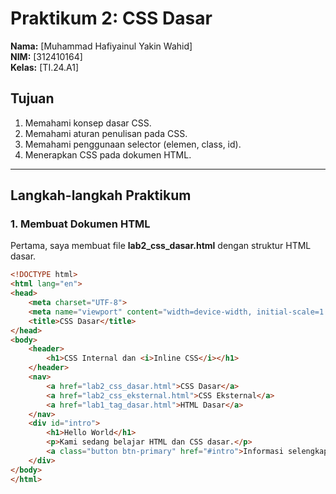 # Praktikum 2: CSS Dasar

**Nama:** [Muhammad Hafiyainul Yakin Wahid]  
**NIM:** [312410164]  
**Kelas:** [TI.24.A1]  

## Tujuan
1. Memahami konsep dasar CSS.  
2. Memahami aturan penulisan pada CSS.  
3. Memahami penggunaan selector (elemen, class, id).  
4. Menerapkan CSS pada dokumen HTML.  

---

## Langkah-langkah Praktikum

### 1. Membuat Dokumen HTML
Pertama, saya membuat file **lab2_css_dasar.html** dengan struktur HTML dasar.

```html
<!DOCTYPE html>
<html lang="en">
<head>
    <meta charset="UTF-8">
    <meta name="viewport" content="width=device-width, initial-scale=1.0">
    <title>CSS Dasar</title>
</head>
<body>
    <header>
        <h1>CSS Internal dan <i>Inline CSS</i></h1>
    </header>
    <nav>
        <a href="lab2_css_dasar.html">CSS Dasar</a>
        <a href="lab2_css_eksternal.html">CSS Eksternal</a>
        <a href="lab1_tag_dasar.html">HTML Dasar</a>
    </nav>
    <div id="intro">
        <h1>Hello World</h1>
        <p>Kami sedang belajar HTML dan CSS dasar.</p>
        <a class="button btn-primary" href="#intro">Informasi selengkapnya</a>
    </div>
</body>
</html>
